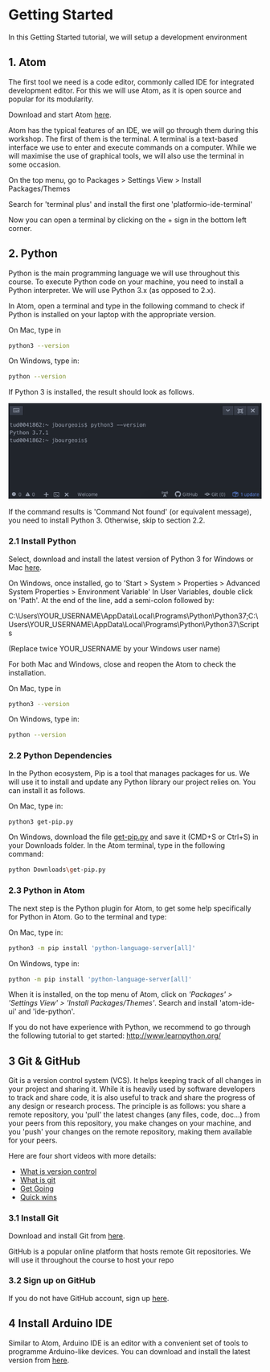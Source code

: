 # Getting Started

In this Getting Started tutorial, we will setup a development environment

## 1. Atom

The first tool we need is a code editor, commonly called IDE for integrated
development editor. For this we will use Atom, as it is open source and popular 
for its modularity. 

Download and start Atom <a href="https://atom.io/" target="_blank">here</a>.

Atom has the typical features of an IDE, we will go through them during this workshop.
The first of them is the terminal. A terminal is a text-based interface we use
to enter and execute commands on a computer. While we will maximise the use of
graphical tools, we will also use the terminal in some occasion.

On the top menu, go to Packages > Settings View > Install Packages/Themes

Search for 'terminal plus' and install the first one 'platformio-ide-terminal'

Now you can open a terminal by clicking on the + sign in the bottom left corner.

## 2. Python

Python is the main programming language we will use throughout this course. To
execute Python code on your machine, you need to install a Python interpreter.
We will use Python 3.x (as opposed to 2.x).

In Atom, open a terminal and type in the following command to check if Python is 
installed on your laptop with the appropriate version.

On Mac, type in

```bash
python3 --version
```

On Windows, type in:

```bash
python --version
```

If Python 3 is installed, the result should look as follows.

![Flowchart Push Button](images/check_python_version.png)

If the command results is 'Command Not found' (or equivalent message), you need
to install Python 3. Otherwise, skip to section 2.2.

### 2.1 Install Python

Select, download and install the latest version of Python 3 for Windows or Mac
<a href="https://www.python.org/downloads/release/python-372/" target="_blank">here</a>.

On Windows, once installed, go to 'Start > System > Properties > Advanced System Properties > 
Environment Variable' In User Variables, double click on 'Path'. At the end of 
the line, add a semi-colon followed by: 

C:\Users\YOUR_USERNAME\AppData\Local\Programs\Python\Python37;C:\Users\YOUR_USERNAME\AppData\Local\Programs\Python\Python37\Scripts

(Replace twice YOUR_USERNAME by your Windows user name)

For both Mac and Windows, close and reopen the Atom to check the installation.

On Mac, type in

```bash
python3 --version
```

On Windows, type in:

```bash
python --version
```

### 2.2 Python Dependencies

In the Python ecosystem, Pip is a tool that manages packages for us. We will use
it to install and update any Python library our project relies on. You can
install it as follows.

On Mac, type in:

```bash
python3 get-pip.py
```

On Windows, download the file <a href="https://bootstrap.pypa.io/get-pip.py" target="_blank">get-pip.py</a>
and save it (CMD+S or Ctrl+S) in your Downloads folder. In the Atom terminal, type in the
following command:

```bash
python Downloads\get-pip.py
```

### 2.3 Python in Atom

The next step is the Python plugin for Atom, to get some help specifically for 
Python in Atom. Go to the terminal and type:

On Mac, type in:

```bash
python3 -m pip install 'python-language-server[all]'
```

On Windows, type in:

```bash
python -m pip install 'python-language-server[all]'
```

When it is installed, on the top menu of Atom, click on *'Packages' > 
'Settings View' > 'Install Packages/Themes'*. Search and install 'atom-ide-ui'
and 'ide-python'.

If you do not have experience with Python, we recommend to go through the following tutorial
to get started: <a href="http://www.learnpython.org/" target="_blank">http://www.learnpython.org/</a>


## 3 Git & GitHub

Git is a version control system (VCS). It helps keeping track of all changes
in your project and sharing it. While it is heavily used by software developers to
track and share code, it is also useful to track and share the progress of any
design or research process. The principle is as follows: you share a remote
repository, you 'pull' the latest changes (any files, code, doc...) from your 
peers from this repository, you make changes on your machine, and you 'push' your
changes on the remote repository, making them available for your peers.

Here are four short videos with more details:

* <a href="https://git-scm.com/video/what-is-version-control" target="_blank">What is version control</a>
* <a href="https://git-scm.com/video/what-is-git" target="_blank">What is git</a>
* <a href="https://git-scm.com/video/get-going" target="_blank">Get Going</a>
* <a href="https://git-scm.com/video/quick-wins" target="_blank">Quick wins</a>


### 3.1 Install Git

Download and install Git from <a href="https://git-scm.com/download" target="_blank">here</a>.

GitHub is a popular online platform that hosts remote Git repositories.
We will use it throughout the course to host your repo

### 3.2 Sign up on GitHub

If you do not have GitHub account, sign up 
<a href="https://github.com/" target="_blank">here</a>.


## 4 Install Arduino IDE

Similar to Atom, Arduino IDE is an editor with a convenient set of tools to programme
Arduino-like devices. You can download and install the latest version from
<a href="https://www.arduino.cc/en/Main/Software" target="_blank">here</a>.